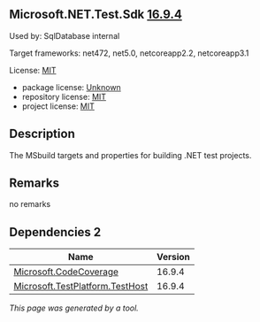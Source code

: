 Microsoft.NET.Test.Sdk [16.9.4](https://www.nuget.org/packages/Microsoft.NET.Test.Sdk/16.9.4)
--------------------

Used by: SqlDatabase internal

Target frameworks: net472, net5.0, netcoreapp2.2, netcoreapp3.1

License: [MIT](../../../../licenses/mit) 

- package license: [Unknown]() 
- repository license: [MIT](https://github.com/microsoft/vstest) 
- project license: [MIT](https://github.com/microsoft/vstest/) 

Description
-----------
The MSbuild targets and properties for building .NET test projects.

Remarks
-----------
no remarks


Dependencies 2
-----------

|Name|Version|
|----------|:----|
|[Microsoft.CodeCoverage](../../../../packages/nuget.org/microsoft.codecoverage/16.9.4)|16.9.4|
|[Microsoft.TestPlatform.TestHost](../../../../packages/nuget.org/microsoft.testplatform.testhost/16.9.4)|16.9.4|

*This page was generated by a tool.*
